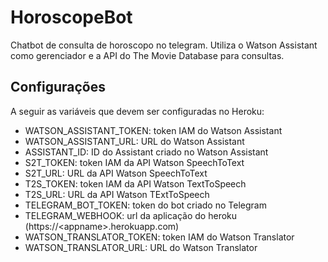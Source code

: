 # HoroscopeBot

Chatbot de consulta de horoscopo no telegram. Utiliza o Watson Assistant como gerenciador e a API do The Movie Database para consultas.

## Configurações

A seguir as variáveis que devem ser configuradas no Heroku:

* WATSON_ASSISTANT_TOKEN: token IAM do Watson Assistant
* WATSON_ASSISTANT_URL: URL do Watson Assistant
* ASSISTANT_ID: ID do Assistant criado no Watson Assistant
* S2T_TOKEN: token IAM da API Watson SpeechToText
* S2T_URL: URL da API Watson SpeechToText
* T2S_TOKEN: token IAM da API Watson TextToSpeech
* T2S_URL: URL da API Watson TExtToSpeech
* TELEGRAM_BOT_TOKEN: token do bot criado no Telegram
* TELEGRAM_WEBHOOK: url da aplicação do heroku (https://\<appname\>.herokuapp.com)
* WATSON_TRANSLATOR_TOKEN: token IAM do Watson Translator
* WATSON_TRANSLATOR_URL: URL do Watson Translator